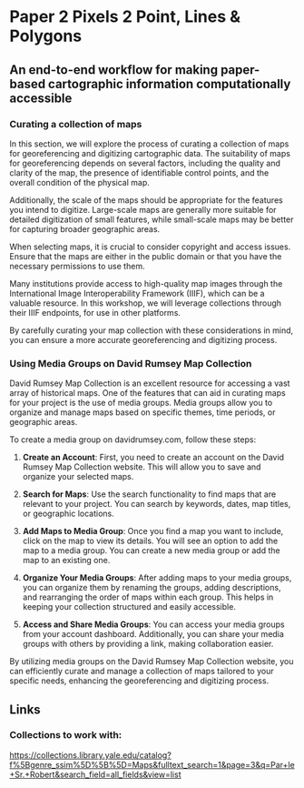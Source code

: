 # Paper 2 Pixels 2 Point, Lines & Polygons

## An end-to-end workflow for making paper-based cartographic information computationally accessible  

### Curating a collection of maps

In this section, we will explore the process of curating a collection of maps for georeferencing and digitizing cartographic data. The suitability of maps for georeferencing depends on several factors, including the quality and clarity of the map, the presence of identifiable control points, and the overall condition of the physical map. 

Additionally, the scale of the maps should be appropriate for the features you intend to digitize. Large-scale maps are generally more suitable for detailed digitization of small features, while small-scale maps may be better for capturing broader geographic areas.

When selecting maps, it is crucial to consider copyright and access issues. Ensure that the maps are either in the public domain or that you have the necessary permissions to use them. 

Many institutions provide access to high-quality map images through the International Image Interoperability Framework (IIIF), which can be a valuable resource. In this workshop, we will leverage collections through their IIIF endpoints, for use in other platforms.

By carefully curating your map collection with these considerations in mind, you can ensure a more accurate georeferencing and digitizing process.

### Using Media Groups on David Rumsey Map Collection

David Rumsey Map Collection is an excellent resource for accessing a vast array of historical maps. One of the features that can aid in curating maps for your project is the use of media groups. Media groups allow you to organize and manage maps based on specific themes, time periods, or geographic areas.

To create a media group on davidrumsey.com, follow these steps:

1. **Create an Account**: First, you need to create an account on the David Rumsey Map Collection website. This will allow you to save and organize your selected maps.

2. **Search for Maps**: Use the search functionality to find maps that are relevant to your project. You can search by keywords, dates, map titles, or geographic locations.

3. **Add Maps to Media Group**: Once you find a map you want to include, click on the map to view its details. You will see an option to add the map to a media group. You can create a new media group or add the map to an existing one.

4. **Organize Your Media Groups**: After adding maps to your media groups, you can organize them by renaming the groups, adding descriptions, and rearranging the order of maps within each group. This helps in keeping your collection structured and easily accessible.

5. **Access and Share Media Groups**: You can access your media groups from your account dashboard. Additionally, you can share your media groups with others by providing a link, making collaboration easier.

By utilizing media groups on the David Rumsey Map Collection website, you can efficiently curate and manage a collection of maps tailored to your specific needs, enhancing the georeferencing and digitizing process.

## Links

###  Collections to work with:  

https://collections.library.yale.edu/catalog?f%5Bgenre_ssim%5D%5B%5D=Maps&fulltext_search=1&page=3&q=Par+le+Sr.+Robert&search_field=all_fields&view=list


